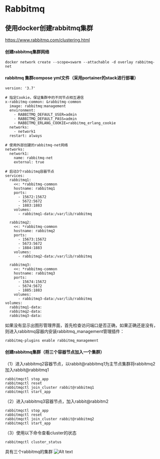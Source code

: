 # Rabbitmq
## 使用docker创建rabbitmq集群
https://www.rabbitmq.com/clustering.html
#### 创建rabbitmq集群网络
```shell
docker network create --scope=swarm --attachable -d overlay rabbitmq-net
```

#### rabbitmq 集群compose yml文件（采用portainer的stack进行部署）
```shell
version: '3.7'

# 指定Cookie，保证集群中的不同节点相互通信
x-rabbitmq-common: &rabbitmq-common
  image: rabbitmq:management
  environment:
    - RABBITMQ_DEFAULT_USER=admin
    - RABBITMQ_DEFAULT_PASS=admin
    - RABBITMQ_ERLANG_COOKIE=rabbitmq_erlang_cookie
  networks:
    - network1
  restart: always

# 使用外部创建的rabbitmq-net网络
networks:
  network1:
    name: rabbitmq-net
    external: true

# 启动3个rabbitmq容器节点
services:
  rabbitmq1:
    <<: *rabbitmq-common
    hostname: rabbitmq1
    ports:
      - 15672:15672
      - 5672:5672
      - 1883:1883
    volumes:
      - rabbitmq1-data:/var/lib/rabbitmq
    
  rabbitmq2:
    <<: *rabbitmq-common
    hostname: rabbitmq2
    ports:
      - 15673:15672
      - 5673:5672
      - 1884:1883   
    volumes:
      - rabbitmq2-data:/var/lib/rabbitmq
    
  rabbitmq3:
    <<: *rabbitmq-common
    hostname: rabbitmq3
    ports:
      - 15674:15672
      - 5674:5672
      - 1885:1883
    volumes:
      - rabbitmq3-data:/var/lib/rabbitmq
volumes:
  rabbitmq1-data:
  rabbitmq2-data:
  rabbitmq3-data:
```
如果没有显示出图形管理界面，首先检查访问端口是否正确，如果正确还是没有，则进入rabbitmq容器内安装rabbitmq_management管理插件：
```shell
rabbitmq-plugins enable rabbitmq_management
```

#### 创建rabbitmq集群（将三个容器节点加入一个集群）

（1）进入rabbitmq2容器节点，以rabbit@rabbitmq1为主节点集群将rabbitmq2加入rabbit@rabbitmq1
```shell
rabbitmqctl stop_app
rabbitmqctl reset
rabbitmqctl join_cluster rabbit@rabbitmq1
rabbitmqctl start_app
```
（2）进入rabbitmq3容器节点，加入rabbit@rabbitm2
```shell
rabbitmqctl stop_app
rabbitmqctl reset
rabbitmqctl join_cluster rabbit@rabbitmq2
rabbitmqctl start_app
```
（3）使用以下命令查看cluster的状态
```shell
rabbitmqctl cluster_status
```
具有三个rabbitmq的集群
![Alt text](image-16.png)